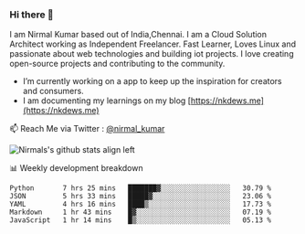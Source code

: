 ### Hi there 👋

 I am Nirmal Kumar based out of India,Chennai. I am a Cloud Solution Architect working as Independent Freelancer. Fast Learner, Loves Linux and passionate about web technologies and building iot projects. I love creating open-source projects and contributing to the community.

- I’m currently working on a app to keep up the inspiration for creators and consumers.
- I am documenting my learnings on my blog [https://nkdews.me](https://nkdews.me)

📫 Reach Me via  Twitter : [@nirmal_kumar](https://twitter.com/nirmal_kumar)

![Nirmals's github stats align left](https://github-readme-stats.vercel.app/api?username=nk-gears&show_icons=true)


📊 Weekly development breakdown

<!--START_SECTION:waka-->
```text
Python       7 hrs 25 mins   ███████▓░░░░░░░░░░░░░░░░░   30.79 % 
JSON         5 hrs 33 mins   █████▓░░░░░░░░░░░░░░░░░░░   23.06 % 
YAML         4 hrs 16 mins   ████▒░░░░░░░░░░░░░░░░░░░░   17.73 % 
Markdown     1 hr 43 mins    █▓░░░░░░░░░░░░░░░░░░░░░░░   07.19 % 
JavaScript   1 hr 14 mins    █▒░░░░░░░░░░░░░░░░░░░░░░░   05.13 % 
```
<!--END_SECTION:waka-->


